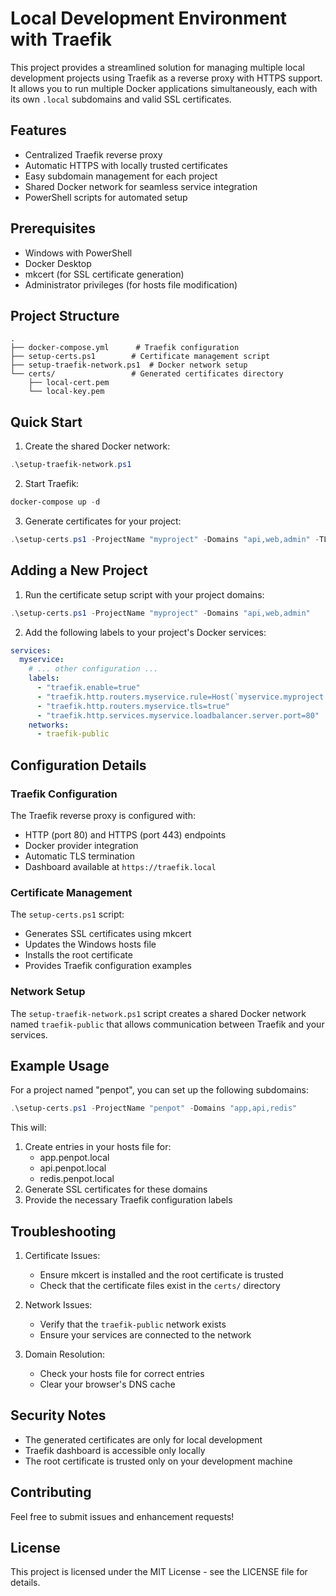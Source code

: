# Local Development Environment with Traefik

This project provides a streamlined solution for managing multiple local development projects using Traefik as a reverse proxy with HTTPS support. It allows you to run multiple Docker applications simultaneously, each with its own `.local` subdomains and valid SSL certificates.

## Features

- Centralized Traefik reverse proxy
- Automatic HTTPS with locally trusted certificates
- Easy subdomain management for each project
- Shared Docker network for seamless service integration
- PowerShell scripts for automated setup

## Prerequisites

- Windows with PowerShell
- Docker Desktop
- mkcert (for SSL certificate generation)
- Administrator privileges (for hosts file modification)

## Project Structure

```
.
├── docker-compose.yml      # Traefik configuration
├── setup-certs.ps1        # Certificate management script
├── setup-traefik-network.ps1  # Docker network setup
└── certs/                 # Generated certificates directory
    ├── local-cert.pem
    └── local-key.pem
```

## Quick Start

1. Create the shared Docker network:

```powershell
.\setup-traefik-network.ps1
```

2. Start Traefik:

```powershell
docker-compose up -d
```

3. Generate certificates for your project:

```powershell
.\setup-certs.ps1 -ProjectName "myproject" -Domains "api,web,admin" -TLD "local"
```

## Adding a New Project

1. Run the certificate setup script with your project domains:

```powershell
.\setup-certs.ps1 -ProjectName "myproject" -Domains "api,web,admin"
```

2. Add the following labels to your project's Docker services:

```yaml
services:
  myservice:
    # ... other configuration ...
    labels:
      - "traefik.enable=true"
      - "traefik.http.routers.myservice.rule=Host(`myservice.myproject.local`)"
      - "traefik.http.routers.myservice.tls=true"
      - "traefik.http.services.myservice.loadbalancer.server.port=80"
    networks:
      - traefik-public
```

## Configuration Details

### Traefik Configuration

The Traefik reverse proxy is configured with:

- HTTP (port 80) and HTTPS (port 443) endpoints
- Docker provider integration
- Automatic TLS termination
- Dashboard available at `https://traefik.local`

### Certificate Management

The `setup-certs.ps1` script:

- Generates SSL certificates using mkcert
- Updates the Windows hosts file
- Installs the root certificate
- Provides Traefik configuration examples

### Network Setup

The `setup-traefik-network.ps1` script creates a shared Docker network named `traefik-public` that allows communication between Traefik and your services.

## Example Usage

For a project named "penpot", you can set up the following subdomains:

```powershell
.\setup-certs.ps1 -ProjectName "penpot" -Domains "app,api,redis"
```

This will:

1. Create entries in your hosts file for:
   - app.penpot.local
   - api.penpot.local
   - redis.penpot.local
2. Generate SSL certificates for these domains
3. Provide the necessary Traefik configuration labels

## Troubleshooting

1. Certificate Issues:

   - Ensure mkcert is installed and the root certificate is trusted
   - Check that the certificate files exist in the `certs/` directory

2. Network Issues:

   - Verify that the `traefik-public` network exists
   - Ensure your services are connected to the network

3. Domain Resolution:
   - Check your hosts file for correct entries
   - Clear your browser's DNS cache

## Security Notes

- The generated certificates are only for local development
- Traefik dashboard is accessible only locally
- The root certificate is trusted only on your development machine

## Contributing

Feel free to submit issues and enhancement requests!

## License

This project is licensed under the MIT License - see the LICENSE file for details.
